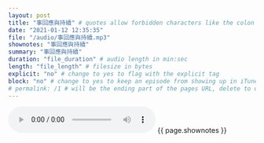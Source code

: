 ```yaml
---
layout: post
title: "事回應與持續" # quotes allow forbidden characters like the colon
date: "2021-01-12 12:35:35"
file: "/audio/事回應與持續.mp3"
shownotes: "事回應與持續"
summary: "事回應與持續"
duration: "file_duration" # audio length in min:sec
length: "file_length" # filesize in bytes
explicit: "no" # change to yes to flag with the explicit tag
block: "no" # change to yes to keep an episode from showing up in iTunes
# permalink: /1 # will be the ending part of the pages URL, delete to default to the title
---
```


<audio controls>
<source src="{{site.url}}{{site.baseurl}}{{ page.file }}" type="audio/x-mp3">
Your browser does not support the audio element.
</audio>
{{ page.shownotes }}
